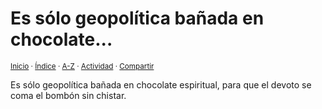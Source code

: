 # Es sólo geopolítica bañada en chocolate...
<sup>[Inicio](https://github.com/jucardus/jucardus.github.io/repo/blob/main/readme.md) · [Índice](https://github.com/jucardus/jucardus.github.io/repo/blob/main/indices/apotegmas.md) · [A-Z](https://github.com/jucardus/jucardus.github.io/repo/blob/main/indices/alfabetico.md) · [Actividad](https://github.com/jucardus/jucardus.github.io/repo/blob/main/indices/actividad.md) · [Compartir](https://x.com/intent/tweet?text=Apotegmas%20-%20Es%20s%C3%B3lo%20geopol%C3%ADtica%20ba%C3%B1ada%20en%20chocolate...%0A%E2%86%92%20https%3A%2F%2Fgithub.com%2Fjucardus%2Frepo%2Fblob%2Fmain%2Fcontenido%2F25%2F04%2F23%2Fes-solo-geopolitica-banada-en.md%0A%0A%23aptgms_jucardus%0A%40jucardus)</sup>

Es sólo geopolítica bañada en chocolate espiritual, para que el devoto se coma el bombón sin chistar.
